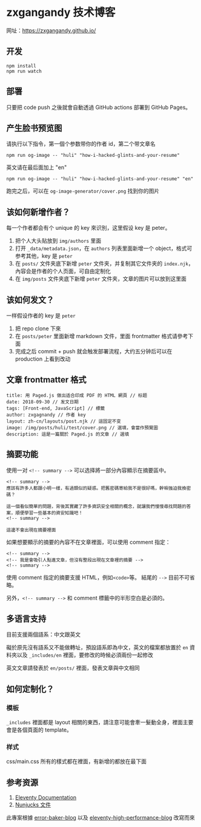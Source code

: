 # zxgangandy 技术博客

网址：https://zxgangandy.github.io/

## 开发

```
npm install
npm run watch
``` 

## 部署

只要把 code push 之後就會自動透過 GitHub actions 部署到 GitHub Pages。

## 产生脸书预览图

请执行以下指令，第一個个参数带你的作者 id，第二个带文章名

```
npm run og-image -- "huli" "how-i-hacked-glints-and-your-resume"
```

英文请在最后面加上 "en"
```
npm run og-image -- "huli" "how-i-hacked-glints-and-your-resume" "en"
```

跑完之后，可以在 `og-image-generator/cover.png` 找到你的图片

## 该如何新增作者？

每一个作者都会有个 unique 的 key 來识別，这里假设 key 是 peter。

1. 把个人大头贴放到 `img/authors` 里面
2. 打开 `_data/metadata.json`，在 `authors` 列表里面新增一个 object，格式可参考其他，key 是 `peter`
3. 在 `posts/` 文件夹底下新增 `peter` 文件夹，并复制其它文件夹的 `index.njk`，內容会是作者的个人页面，可自由定制化
4. 在 `img/posts` 文件夹底下新增 `peter` 文件夹，文章的图片可以放到这里面

## 该如何发文？

一样假设作者的 key 是 `peter`

1. 把 repo clone 下來
2. 在 `posts/peter` 里面新增 markdown 文件，里面 frontmatter 格式请參考下面
3. 完成之后 commit + push 就会触发部署流程，大约五分钟后可以在 production 上看到改动

## 文章 frontmatter 格式

```
title: 用 Paged.js 做出适合印成 PDF 的 HTML 網頁 // 标题
date: 2018-09-30 // 发文日期
tags: [Front-end, JavaScript] // 標籤
author: zxgagnandy // 作者 key
layout: zh-cn/layouts/post.njk // 這固定不变
image: /img/posts/huli/test/cover.png // 選填，會當作預覽圖
description: 這是一篇關於 Paged.js 的文章 // 選填
```

## 摘要功能
使用一对 `<!-- summary -->` 可以选择將一部分內容顯示在摘要區中。

```
<!-- summary -->
應該有許多人都跟小明一樣，有過類似的疑惑。把舊密碼寄給我不是很好嗎，幹嘛強迫我換密碼？

這一個看似簡單的問題，背後其實藏了許多資訊安全相關的概念，就讓我們慢慢尋找問題的答案，順便學習一些基本的資安知識吧！
<!-- summary -->

這邊不會出現在摘要裡面
```

如果想要顯示的摘要的內容不在文章裡面，可以使用 comment 指定：

```
<!-- summary -->
<!-- 我是會吸引人點進文章，但沒有整段出現在文章裡的摘要 -->
<!-- summary -->
```

使用 comment 指定的摘要支援 HTML，例如`<code>`等。 結尾的 `-->` 目前不可省略。

另外，`<!-- summary -->` 和 comment 標籤中的半形空白是必須的。

## 多语言支持

目前支援兩個語系：中文跟英文

礙於原先沒有語系又不能做轉址，預設語系即為中文，英文的檔案都放置於 `en` 資料夾以及 `_includes/en` 裡面，要修改的時候必須兩份一起修改

英文文章請發表於 `en/posts/` 裡面，發表文章與中文相同


## 如何定制化？

### 模板

`_includes` 裡面都是 layout 相關的東西，請注意可能會牽一髮動全身，裡面主要會是各個頁面的 template。

### 样式

css/main.css 所有的樣式都在裡面，有新增的都放在最下面

## 参考资源

1. [Eleventy Documentation](https://www.11ty.dev/docs/collections/)
2. [Nunjucks 文件](https://mozilla.github.io/nunjucks/templating.html)

此專案根據 [error-baker-blog](https://github.com/Lidemy/error-baker-blog) 以及 [eleventy-high-performance-blog](https://github.com/google/eleventy-high-performance-blog) 改寫而來

